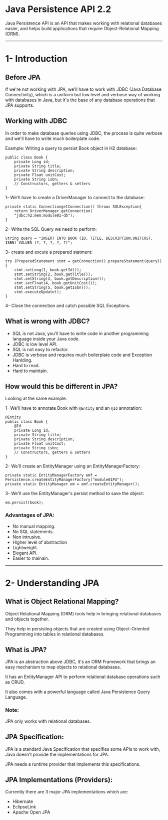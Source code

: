 # Java Persistence API 2.2
Java Persistence API is an API that makes working with relational databases easier, and helps build applications that require Object-Relational Mapping (ORM).
<hr>

# 1- Introduction

## Before JPA
If we're not working with JPA, we'll have to work with JDBC (Java Database Connectivity), which is a uniform but low level and verbose way of working with databases in Java, but it's the base of any database operations that JPA supports.

## Working with JDBC
In order to make database queries using JDBC, the process is quite verbose and we'll have to write much boilerplate code.

Example: Writing a query to persist Book object in H2 database:

```
public class Book {
    private Long id;
    private String title;
    private String description;
    private Float unitCost;
    private String isbn;
    // Constructors, getters & setters
}
```

1- We'll have to create a DriverManager to connect to the database:
```
private static ConnectiongetConnection() throws SQLException{
    return DriverManager.getConnection(
    "jdbc:h2:mem:module01-db");
}
```
2- Write the SQL Query we need to perform:
```
String query = "INSERT INTO BOOK (ID, TITLE, DESCRIPTION,UNITCOST, ISBN) VALUES (?, ?, ?, ?, ?)";
```
3- create and excute a prepared statment:
```
try (PreparedStatement stmt = getConnection().prepareStatement(query)){
    stmt.setLong(1, book.getId());
    stmt.setString(2, book.getTitle());
    stmt.setString(3, book.getDescription());
    stmt.setFloat(4, book.getUnitCost());
    stmt.setString(5, book.getIsbn());
    stmt.executeUpdate();
}
```
4- Close the connection and catch possible SQL Exceptions.

## What is wrong with JDBC?
- SQL is not Java, you'll have to write code in another programming language inside your Java code.
- JDBC is low level API.
- SQL is not easy to refactor.
- JDBC is verbose and requires much boilerplate code and Exception Hanlding.
- Hard to read.
- Hard to maintain.

## How would this be different in JPA?
Looking at the same example:

1- We'll have to annotate Book with ``@Entity`` and an ``@Id`` annotation:
```
@Entity
public class Book {
    @Id
    private Long id;
    private String title;
    private String description;
    private Float unitCost;
    private String isbn;
    // Constructors, getters & setters
}
```

2- We'll create an EntityManager using an EntityManagerFactory:
```
private static EntityManagerFactory emf = Persistence.createEntityManagerFactory("module01PU");
private static EntityManager em = emf.createEntityManager();
```
3- We'll use the EntityManager's persist method to save the object:
```
em.persist(book);
```
### Advantages of JPA:
- No manual mapping.
- No SQL statements.
- Non intrusive.
- Higher level of abstraction
- Lightweight.
- Elegant API.
- Easier to mainain.

<hr>

# 2- Understanding JPA

## What is Object Relational Mapping?
Object Relational Mapping (ORM) tools help in bringing relational databases and objects together.

They help in persisting objects that are created using Object-Oriented Programming into tables in relational databases.

## What is JPA?
JPA is an abstraction above JDBC, it's an ORM Framework that brings an easy mechanism to map objects to relational databases.

It has an EntityManager API to perform relational database operations such as CRUD.

It also comes with a powerful language called Java Persistence Query Language.

### Note:
JPA only works with relational databases.

## JPA Specification:
JPA is a standard Java Specification that specifies some APIs to work with, Java doesn't provide the implementations for JPA.

JPA needs a runtime provider that implements this specifications.

## JPA Implementations (Providers):
Currently there are 3 major JPA implementations which are:
- Hibernate
- EclipseLink
- Apache Open JPA